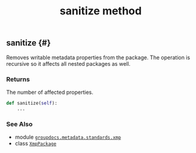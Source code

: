 ﻿---
title: sanitize method
second_title: GroupDocs.Metadata for Python via .NET API References
description: 
type: docs
url: /python-net/groupdocs.metadata.standards.xmp/xmppackage/sanitize/
is_root: false
weight: 90
---

## sanitize {#}

Removes writable metadata properties from the package.
The operation is recursive so it affects all nested packages as well.


### Returns 


The number of affected properties.


```python
def sanitize(self):
    ...
```





### See Also
* module [`groupdocs.metadata.standards.xmp`](../../)
* class [`XmpPackage`](/metadata/python-net/groupdocs.metadata.standards.xmp/xmppackage)
